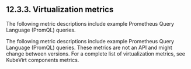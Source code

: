 ## 12.3.3. Virtualization metrics

The following metric descriptions include example Prometheus Query Language (PromQL) queries.

The following metric descriptions include example Prometheus Query Language (PromQL) queries. These metrics are not an API and might change between versions. For a complete list of virtualization metrics, see KubeVirt components metrics.

<!-- image -->

